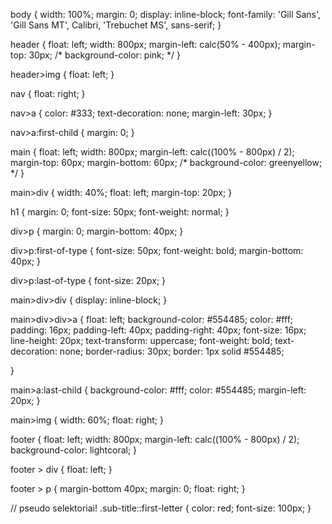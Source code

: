 body {
    width: 100%;
    margin: 0;
    display: inline-block;
    font-family: 'Gill Sans', 'Gill Sans MT', Calibri, 'Trebuchet MS', sans-serif;
}

header {
    float: left;
    width: 800px;
    margin-left: calc(50% - 400px);
    margin-top: 30px;
    /* background-color: pink; */
}

header>img {
    float: left;
}

nav {
    float: right;
}

nav>a {
    color: #333;
    text-decoration: none;
    margin-left: 30px;
}

nav>a:first-child {
    margin: 0;
}


main {
    float: left;
    width: 800px;
    margin-left: calc((100% - 800px) / 2);
    margin-top: 60px;
    margin-bottom: 60px;
    /* background-color: greenyellow; */
}

main>div {
    width: 40%;
    float: left;
    margin-top: 20px;
}

h1 {
    margin: 0;
    font-size: 50px;
    font-weight: normal;
}

div>p {
    margin: 0;
    margin-bottom: 40px;
}

div>p:first-of-type {
    font-size: 50px;
    font-weight: bold;
    margin-bottom: 40px;
}

div>p:last-of-type {
    font-size: 20px;
}

main>div>div {
    display: inline-block;
}

main>div>div>a {
    float: left;
    background-color: #554485;
    color: #fff;
    padding: 16px;
    padding-left: 40px;
    padding-right: 40px;
    font-size: 16px;
    line-height: 20px;
    text-transform: uppercase;
    font-weight: bold;
    text-decoration: none;
    border-radius: 30px;
    border: 1px solid #554485;


}

main>a:last-child {
    background-color: #fff;
    color: #554485;
    margin-left: 20px;
}

main>img {
    width: 60%;
    float: right;
}

footer {
    float: left;
    width: 800px;
    margin-left: calc((100% - 800px) / 2);
    background-color: lightcoral;
}

footer > div {
    float: left;
}

footer > p {
    margin-bottom 40px;
    margin: 0;
    float: right;
}


// pseudo selektoriai!
.sub-title::first-letter {
    color: red;
    font-size: 100px;
}
